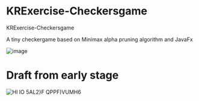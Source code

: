 # KRExercise-Checkersgame
KRExercise-Checkersgame


A tiny checkergame based on Minimax alpha pruning algorithm and JavaFx

![image](https://github.com/Deepdive543443/Knowledge-Reasoning-Assignment-Checkersgame/assets/83911295/a4c5fbb7-e41b-4745-9e09-8c6c34a18964)


# Draft from early stage
![HI IO 5AL2}F QPPF)VUMH6](https://github.com/Deepdive543443/Knowledge-Reasoning-Assignment-Checkersgame/assets/83911295/37510ee3-f911-4076-b478-e71ce23c16e9)

